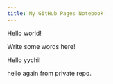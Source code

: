 ```yaml
---
title: My GitHub Pages Notebook!
---
```


Hello world!

Write some words here!

Hello yychi!

hello again from private repo.

